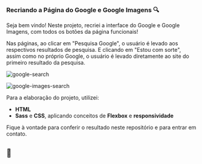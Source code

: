 ### Recriando a Página do Google e Google Imagens :mag:

Seja bem vindo! Neste projeto, recriei a interface do Google e Google Imagens, com todos os botões da página funcionais!

Nas páginas, ao clicar em "Pesquisa Google", o usuário é levado aos respectivos resultados de pesquisa. E clicando em "Estou com sorte", assim como no próprio Google, o usuário é levado diretamente ao site do primeiro resultado da pesquisa.



![google-search](https://user-images.githubusercontent.com/82124316/121415599-4ce28100-c93e-11eb-9c1e-6875ff567f6b.jpeg)



![google-images-search](https://user-images.githubusercontent.com/82124316/121415615-51a73500-c93e-11eb-906d-387f97d4a338.jpeg)



Para a elaboração do projeto, utilizei:

- **HTML**
- **Sass** e **CSS**, aplicando conceitos de **Flexbox** e **responsividade**

Fique à vontade para conferir o resultado neste repositório e para entrar em contato.

## 🚀 

